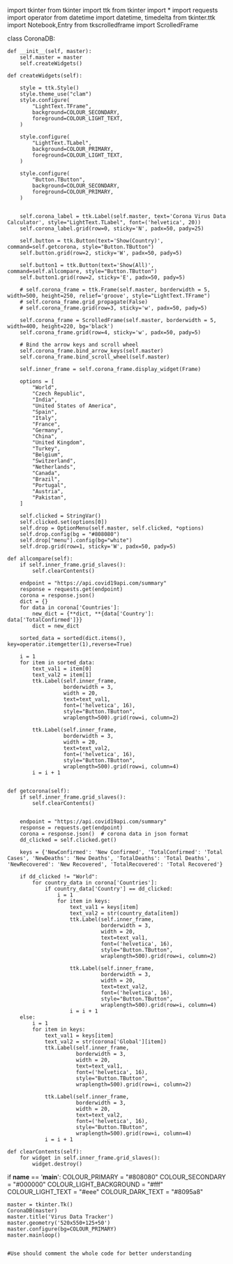 import tkinter
from tkinter import ttk
from tkinter import *
import requests
import operator
from datetime import datetime, timedelta
from tkinter.ttk import Notebook,Entry
from tkscrolledframe import ScrolledFrame


class CoronaDB:

    def __init__(self, master):
        self.master = master
        self.createWidgets()

    def createWidgets(self):

        style = ttk.Style()
        style.theme_use("clam")
        style.configure(
            "LightText.TFrame",
            background=COLOUR_SECONDARY,
            foreground=COLOUR_LIGHT_TEXT,
        )

        style.configure(
            "LightText.TLabel",
            background=COLOUR_PRIMARY,
            foreground=COLOUR_LIGHT_TEXT,
        )

        style.configure(
            "Button.TButton",
            background=COLOUR_SECONDARY,
            foreground=COLOUR_PRIMARY,
        )


        self.corona_label = ttk.Label(self.master, text='Corona Virus Data Calculator', style="LightText.TLabel", font=('helvetica', 20))
        self.corona_label.grid(row=0, sticky='N', padx=50, pady=25)

        self.button = ttk.Button(text='Show(Country)', command=self.getcorona, style="Button.TButton")
        self.button.grid(row=2, sticky='W', padx=50, pady=5)

        self.button1 = ttk.Button(text='Show(All)', command=self.allcompare, style="Button.TButton")
        self.button1.grid(row=2, sticky='E', padx=50, pady=5)

        # self.corona_frame = ttk.Frame(self.master, borderwidth = 5, width=500, height=250, relief='groove', style="LightText.TFrame")
        # self.corona_frame.grid_propagate(False)
        # self.corona_frame.grid(row=3, sticky='w', padx=50, pady=5)

        self.corona_frame = ScrolledFrame(self.master, borderwidth = 5, width=400, height=220, bg='black')
        self.corona_frame.grid(row=4, sticky='w', padx=50, pady=5)

        # Bind the arrow keys and scroll wheel
        self.corona_frame.bind_arrow_keys(self.master)
        self.corona_frame.bind_scroll_wheel(self.master)

        self.inner_frame = self.corona_frame.display_widget(Frame)

        options = [
            "World",
            "Czech Republic",
            "India",
            "United States of America",
            "Spain",
            "Italy",
            "France",
            "Germany",
            "China",
            "United Kingdom",
            "Turkey",
            "Belgium",
            "Switzerland",
            "Netherlands",
            "Canada",
            "Brazil",
            "Portugal",
            "Austria",
            "Pakistan",
        ]

        self.clicked = StringVar()
        self.clicked.set(options[0])
        self.drop = OptionMenu(self.master, self.clicked, *options)
        self.drop.config(bg = "#808080")
        self.drop["menu"].config(bg="white")
        self.drop.grid(row=1, sticky='W', padx=50, pady=5)

    def allcompare(self):
        if self.inner_frame.grid_slaves():
            self.clearContents()

        endpoint = "https://api.covid19api.com/summary"
        response = requests.get(endpoint)
        corona = response.json()
        dict = {}
        for data in corona['Countries']:
            new_dict = {**dict, **{data['Country']: data['TotalConfirmed']}}
            dict = new_dict

        sorted_data = sorted(dict.items(), key=operator.itemgetter(1),reverse=True)

        i = 1
        for item in sorted_data:
            text_val1 = item[0]
            text_val2 = item[1]
            ttk.Label(self.inner_frame,
                      borderwidth = 3,
                      width = 20,
                      text=text_val1,
                      font=('helvetica', 16),
                      style="Button.TButton",
                      wraplength=500).grid(row=i, column=2)

            ttk.Label(self.inner_frame,
                      borderwidth = 3,
                      width = 20,
                      text=text_val2,
                      font=('helvetica', 16),
                      style="Button.TButton",
                      wraplength=500).grid(row=i, column=4)
            i = i + 1


    def getcorona(self):
        if self.inner_frame.grid_slaves():
            self.clearContents()


        endpoint = "https://api.covid19api.com/summary"
        response = requests.get(endpoint)
        corona = response.json()  # corona data in json format
        dd_clicked = self.clicked.get()

        keys = {'NewConfirmed': 'New Confirmed', 'TotalConfirmed': 'Total Cases', 'NewDeaths': 'New Deaths', 'TotalDeaths': 'Total Deaths', 'NewRecovered': 'New Recovered', 'TotalRecovered': 'Total Recovered'}

        if dd_clicked != "World":
            for country_data in corona['Countries']:
                if country_data['Country'] == dd_clicked:
                    i = 1
                    for item in keys:
                        text_val1 = keys[item]
                        text_val2 = str(country_data[item])
                        ttk.Label(self.inner_frame,
                                  borderwidth = 3,
                                  width = 20,
                                  text=text_val1,
                                  font=('helvetica', 16),
                                  style="Button.TButton",
                                  wraplength=500).grid(row=i, column=2)

                        ttk.Label(self.inner_frame,
                                  borderwidth = 3,
                                  width = 20,
                                  text=text_val2,
                                  font=('helvetica', 16),
                                  style="Button.TButton",
                                  wraplength=500).grid(row=i, column=4)
                        i = i + 1
        else:
            i = 1
            for item in keys:
                text_val1 = keys[item]
                text_val2 = str(corona['Global'][item])
                ttk.Label(self.inner_frame,
                          borderwidth = 3,
                          width = 20,
                          text=text_val1,
                          font=('helvetica', 16),
                          style="Button.TButton",
                          wraplength=500).grid(row=i, column=2)

                ttk.Label(self.inner_frame,
                          borderwidth = 3,
                          width = 20,
                          text=text_val2,
                          font=('helvetica', 16),
                          style="Button.TButton",
                          wraplength=500).grid(row=i, column=4)
                i = i + 1

    def clearContents(self):
        for widget in self.inner_frame.grid_slaves():
            widget.destroy()



if __name__ == '__main__':
    COLOUR_PRIMARY = "#808080"
    COLOUR_SECONDARY = "#000000"
    COLOUR_LIGHT_BACKGROUND = "#fff"
    COLOUR_LIGHT_TEXT = "#eee"
    COLOUR_DARK_TEXT = "#8095a8"

    master = tkinter.Tk()
    CoronaDB(master)
    master.title('Virus Data Tracker')
    master.geometry('520x550+125+50')
    master.configure(bg=COLOUR_PRIMARY)
    master.mainloop()
    
    
    #Use should comment the whole code for better understanding
